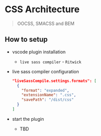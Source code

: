 # CSS Architecture

> OOCSS, SMACSS and BEM

## How to setup

- vscode plugin installation

  - `live sass compiler` - `Ritwick`

- live sass compiler configuration

  ```json
  "liveSassCompile.settings.formats": [
    {
      "format": "expanded",
      "extensionName": ".css",
      "savePath": "/dist/css"
    }
  ]
  ```

- start the plugin
  - TBD
